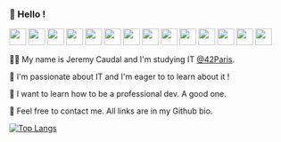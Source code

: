 ### 👋  Hello !
<p float="left">
  <img src="https://github.githubassets.com/images/modules/logos_page/GitHub-Mark.png" width="30px" height="30px" />
  <img src="https://ublu.fr/wp-content/uploads/2018/04/Logo-42.png" width="30px" height="30px" />
  <img src="https://upload.wikimedia.org/wikipedia/commons/thumb/1/18/C_Programming_Language.svg/1200px-C_Programming_Language.svg.png" width="30px" height="30px">
  <img src="https://upload.wikimedia.org/wikipedia/commons/thumb/1/18/ISO_C%2B%2B_Logo.svg/1200px-ISO_C%2B%2B_Logo.svg.png" width="30px" height="30px">
  <img src="https://cdn.iconscout.com/icon/free/png-512/typescript-1174965.png" width="30px" height="30px">
  <img src="https://user-images.githubusercontent.com/8083855/30329899-bffb884c-97e4-11e7-8b93-f8e4bed7338a.png" width="30px" height="30px">
  <img src="https://upload.wikimedia.org/wikipedia/commons/thumb/9/9a/Visual_Studio_Code_1.35_icon.svg/1024px-Visual_Studio_Code_1.35_icon.svg.png" width="30px" height="30px">
  <img src="https://upload.wikimedia.org/wikipedia/commons/thumb/1/18/ISO_C%2B%2B_Logo.svg/1200px-ISO_C%2B%2B_Logo.svg.png" width="30px" height="30px">
  <img src="https://defkey.com/content/images/program/tmux-2019-10-24_12-24-21-icon-resized.png" width="30px" height="30px">
  <img src="https://seeklogo.com/images/D/discord-icon-new-2021-logo-09772BF096-seeklogo.com.png" width="30px" height="30px">
  <img src="https://cdn.iconscout.com/icon/free/png-512/vue-282497.png" width="30px" height="30px">
  <img src="https://pbs.twimg.com/profile_images/1364407680488468481/aXfhJRe6_400x400.jpg" width="30px" height="30px">
  <img src="https://cdn.icon-icons.com/icons2/2108/PNG/512/raspberry_pi_icon_130847.png" width="30px" height="30px">
  <img src="https://cdn.icon-icons.com/icons2/1508/PNG/512/python_104451.png" width="30px" height="30px">
</p>

🙋‍♂️ My name is Jeremy Caudal and I'm studying IT [@42Paris](42.fr).

🌱 I'm passionate about IT and I'm eager to to learn about it !

📘 I want to learn how to be a professional dev. A good one.

💬 Feel free to contact me. All links are in my Github bio.

[![Top Langs](https://github-readme-stats.vercel.app/api/top-langs/?username=lobbyra&layout=compact)](https://github.com/anuraghazra/github-readme-stats)
